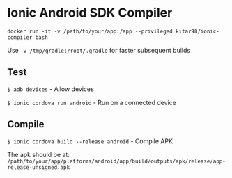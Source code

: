 # Ionic Android SDK Compiler

`docker run -it -v /path/to/your/app:/app --privileged kitar98/ionic-compiler bash`

Use `-v /tmp/gradle:/root/.gradle` for faster subsequent builds

## Test

`$ adb devices` - Allow devices

`$ ionic cordova run android` - Run on a connected device

## Compile

`$ ionic cordova build --release android` - Compile APK

The apk should be at: `/path/to/your/app/platforms/android/app/build/outputs/apk/release/app-release-unsigned.apk`
